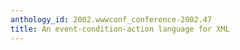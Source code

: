 ```yaml
---
anthology_id: 2002.wwwconf_conference-2002.47
title: An event-condition-action language for XML
---
```

